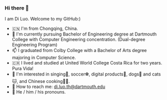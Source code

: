 ### Hi there 👋

<!--
**diluo1999/diluo1999** is a ✨ _special_ ✨ repository because its `README.md` (this file) appears on your GitHub profile.

Here are some ideas to get you started:

- 🔭 I’m currently working on ...
- 🌱 I’m currently learning ...
- 👯 I’m looking to collaborate on ...
- 🤔 I’m looking for help with ...
- 💬 Ask me about ...
- 📫 How to reach me: ...
- 😄 Pronouns: ...
- ⚡ Fun fact: ...
-->

I am Di Luo. Welcome to my GitHub:)

- :cn: I'm from Chongqing, China.
- :school: I'm currently pursuing Bachelor of Engineering degree at Dartmouth College with Computer Engineering concentration. (Dual-degree Engineering Program)
- 📫 I graduated from Colby College with a Bachelor of Arts degree majoring in Computer Science.
- :costa_rica: I lived and studied at United World College Costa Rica for two years. Pura Vida!
- :star2: I'm interested in singing:microphone:, soccer:soccer:, digital products:iphone:, dogs:dog: and cats:cat:, and Chinese cooking:cook:.
- :email: How to reach me: di.luo.th@dartmouth.edu
- :rainbow: He / him / his pronouns.
